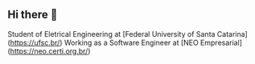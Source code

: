 ## Hi there 👋

<!--
**gustavobftorres/gustavobftorres** is a ✨ _special_ ✨ repository because its `README.md` (this file) appears on your GitHub profile.

Here are some ideas to get you started:

- 🔭 I’m currently working on ...
- 🌱 I’m currently learning ...
- 👯 I’m looking to collaborate on ...
- 🤔 I’m looking for help with ...
- 💬 Ask me about ...
- 📫 How to reach me: ...
- 😄 Pronouns: ...
- ⚡ Fun fact: ...
-->

Student of Eletrical Engineering at [Federal University of Santa Catarina] (https://ufsc.br/)
Working as a Software Engineer at [NEO Empresarial] (https://neo.certi.org.br/)

